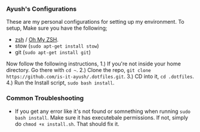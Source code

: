 ### Ayush's Configurations

These are my personal configurations for setting up my environment.
To setup, Make sure you have the following;
- [zsh](https://github.com/ohmyzsh/ohmyzsh/wiki/Installing-ZSH#how-to-install-zsh-on-many-platforms) / [Oh My ZSH](https://github.com/ohmyzsh/ohmyzsh/wiki).
- stow (`sudo apt-get install stow`)
- git (`sudo apt-get install git`)

Now follow the following instructions,
1.) If you're not inside your home directory. Go there with `cd ~`.
2.) Clone the repo, `git clone https://github.com/is-it-ayush/.dotfiles.git`.
3.) CD into it, `cd .dotfiles`.
4.) Run the Install script, `sudo bash install`.

### Common Troubleshooting
- If you get any error like it's not found or somnething when running `sudo bash install`. Make sure it has executebale permissions. If not, simply do `chmod +x install.sh`. That should fix it.
